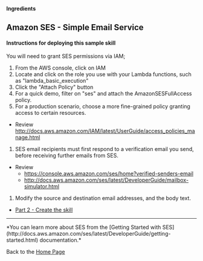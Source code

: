 #### Ingredients
## Amazon SES - Simple Email Service <a id="title"></a>


#### Instructions for deploying this sample skill

You will need to grant SES permissions via IAM;
1. From the AWS console, click on IAM
1. Locate and click on the role you use with your Lambda functions, such as "lambda_basic_execution"
1. Click the "Attach Policy" button
1. For a quick demo, filter on "ses" and attach the AmazonSESFullAccess policy.
1. For a production scenario, choose a more fine-grained policy granting access to certain resources.
 *    Review http://docs.aws.amazon.com/IAM/latest/UserGuide/access_policies_manage.html
1. SES email recipients must first respond to a verification email you send, before receiving further emails from SES.
  * Review
    * https://console.aws.amazon.com/ses/home?verified-senders-email
    * http://docs.aws.amazon.com/ses/latest/DeveloperGuide/mailbox-simulator.html
1. Modify the source and destination email addresses, and the body text.



 * [Part 2 - Create the skill](./PAGE2.md#title)


<hr />
 *You can learn more about SES from the [Getting Started with SES](http://docs.aws.amazon.com/ses/latest/DeveloperGuide/getting-started.html) documentation.*

Back to the [Home Page](../../README.md#title)

